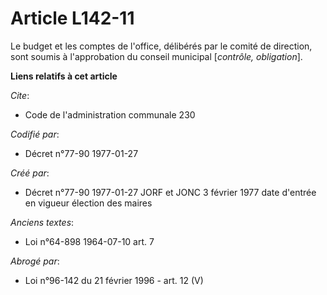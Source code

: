 # Article L142-11

Le budget et les comptes de l'office, délibérés par le comité de direction, sont soumis à l'approbation du conseil municipal
[*contrôle, obligation*].

**Liens relatifs à cet article**

_Cite_:

  - Code de l'administration communale 230

_Codifié par_:

  - Décret n°77-90 1977-01-27

_Créé par_:

  - Décret n°77-90 1977-01-27 JORF et JONC 3 février 1977 date d'entrée en vigueur élection des maires

_Anciens textes_:

  - Loi n°64-898 1964-07-10 art. 7

_Abrogé par_:

  - Loi n°96-142 du 21 février 1996 - art. 12 (V)
